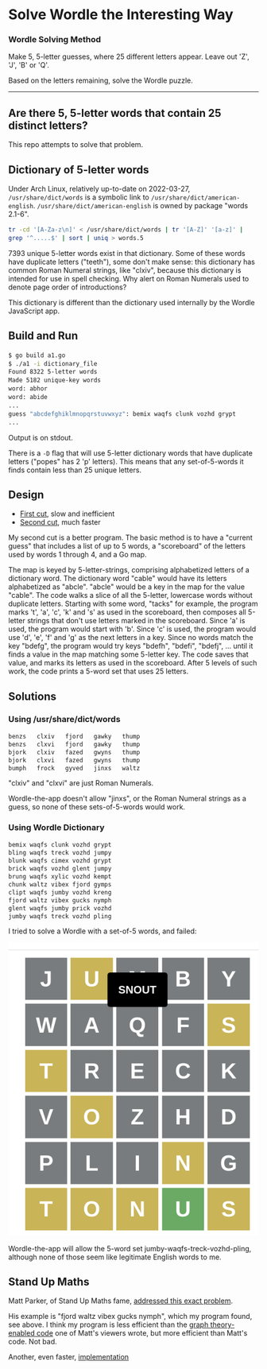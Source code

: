 # Solve Wordle the Interesting Way

### Wordle Solving Method

Make 5, 5-letter guesses,
where 25 different letters appear.
Leave out 'Z', 'J', 'B' or 'Q'.

Based on the letters remaining, solve the Wordle puzzle.

---

## Are there 5, 5-letter words that contain 25 distinct letters?

This repo attempts to solve that problem.

## Dictionary of 5-letter words

Under Arch Linux, relatively up-to-date on 2022-03-27,
`/usr/share/dict/words` is a symbolic link to
`/usr/share/dict/american-english`.
`/usr/share/dict/american-english` is owned by package "words 2.1-6".


```sh
tr -cd '[A-Za-z\n]' < /usr/share/dict/words | tr '[A-Z]' '[a-z]' |
grep '^.....$' | sort | uniq > words.5
```
7393 unique 5-letter words exist in that dictionary.
Some of these words have duplicate letters ("teeth"),
some don't make sense: this dictionary has common Roman Numeral strings,
like "clxiv",
because this dictionary is intended for use in spell checking.
Why alert on Roman Numerals used to denote page order of introductions?

This dictionary is different than the dictionary used internally by
the Wordle JavaScript app.

## Build and Run

```sh
$ go build a1.go
$ ./a1 -i dictionary_file
Found 8322 5-letter words
Made 5182 unique-key words
word: abhor
word: abide
...
guess "abcdefghiklmnopqrstuvwxyz": bemix waqfs clunk vozhd grypt
...
```

Output is on stdout.

There is a `-D` flag that will use 5-letter dictionary words that have
duplicate letters ("popes" has 2 'p' letters).
This means that any set-of-5-words it finds contain less than 25 unique letters.

## Design

* [First cut](main.go), slow and inefficient
* [Second cut](a1.go), much faster

My second cut is a better program.
The basic method is to have a "current guess" that includes a list of
up to 5 words,
a "scoreboard" of the letters used by words 1 through 4,
and a Go map.

The map is keyed by 5-letter-strings,
comprising alphabetized letters of a dictionary word.
The dictionary word "cable" would have its letters alphabetized as "abcle".
"abcle" would be a key in the map for the value "cable".
The code walks a slice of all the 5-letter,
lowercase words without duplicate letters.
Starting with some word, "tacks" for example,
the program marks 't', 'a', 'c', 'k' and 's' as used in the scoreboard,
then composes all 5-letter strings that don't use letters marked in the scoreboard.
Since 'a' is used, the program would start with 'b'.
Since 'c' is used, the program would use 'd', 'e', 'f' and 'g' as the next letters
in a key.
Since no words match the key "bdefg", the program would try keys "bdefh", "bdefi",
"bdefj", ... until it finds a value in the map matching some 5-letter key.
The code saves that value, and marks its letters as used in the scoreboard.
After 5 levels of such work, the code prints a 5-word set that uses 25 letters.

## Solutions

### Using /usr/share/dict/words

```
benzs   clxiv   fjord   gawky   thump 
benzs   clxvi   fjord   gawky   thump 
bjork   clxiv   fazed   gwyns   thump 
bjork   clxvi   fazed   gwyns   thump 
bumph   frock   gyved   jinxs   waltz 
```

"clxiv" and "clxvi" are just Roman Numerals.

Wordle-the-app doesn't allow "jinxs", or the Roman Numeral strings as a guess,
so none of these sets-of-5-words would work.

### Using Wordle Dictionary

```
bemix waqfs clunk vozhd grypt
bling waqfs treck vozhd jumpy
blunk waqfs cimex vozhd grypt
brick waqfs vozhd glent jumpy
brung waqfs xylic vozhd kempt
chunk waltz vibex fjord gymps
clipt waqfs jumby vozhd kreng
fjord waltz vibex gucks nymph
glent waqfs jumby prick vozhd
jumby waqfs treck vozhd pling
```
I tried to solve a Wordle with a set-of-5 words, and failed:

![wordle game using 5, 5-letter words](wordle_strategy.png)

Wordle-the-app will allow the 5-word set jumby-waqfs-treck-vozhd-pling,
although none of those seem like legitimate English words to me.

## Stand Up Maths

Matt Parker, of Stand Up Maths fame,
[addressed this exact problem](https://www.youtube.com/watch?v=_-AfhLQfb6w).

His example is "fjord waltz vibex gucks nymph", which my program found, see above.
I think my program is less efficient than the
[graph theory-enabled code](https://gitlab.com/bpaassen/five_clique)
one of Matt's viewers wrote,
but more efficient than Matt's code.
Not bad.

Another, even faster, [implementation](https://partiallytyped.github.io/posts/optimization/lp/2022-08-21-jotto/)
